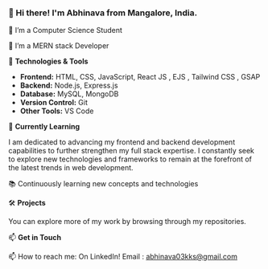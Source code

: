 ### 👋 Hi there! I'm Abhinava from Mangalore, India.

🔭 I’m a Computer Science Student

🌱 I’m a MERN stack Developer

🔧 **Technologies & Tools**
- **Frontend:** HTML, CSS, JavaScript, React JS , EJS , Tailwind CSS , GSAP
- **Backend:** Node.js, Express.js
- **Database:** MySQL, MongoDB
- **Version Control:** Git
- **Other Tools:** VS Code

🌱 **Currently Learning**

I am dedicated to advancing my frontend and backend development capabilities to further strengthen my full stack expertise. 
I constantly seek to explore new technologies and frameworks to remain at the forefront of the latest trends in web development.

📚 Continuously learning new concepts and technologies

🛠️ **Projects**

You can explore more of my work by browsing through my repositories.

📫 **Get in Touch**

📫 How to reach me: On LinkedIn!
 Email : [abhinava03kks@gmail.com](mailto:abhinava03kks@gmail.com)
